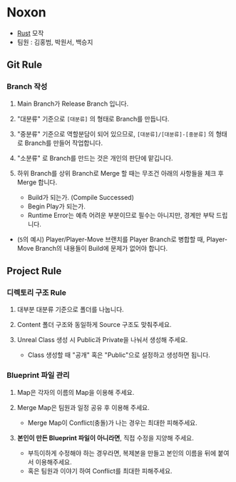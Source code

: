 # Noxon

- [Rust](https://rust.facepunch.com/) 모작
- 팀원 : 김홍범, 박원서, 백승지


## Git Rule

### Branch 작성

1. Main Branch가 Release Branch 입니다.

2. "대분류" 기준으로 `[대분류]` 의 형태로 Branch를 만듭니다.

3. "중분류" 기준으로 역할분담이 되어 있으므로, `[대분류]/[대분류]-[중분류]` 의 형태로 Branch를 만들어 작업합니다.

4. "소분류" 로 Branch를 만드는 것은 개인의 판단에 맡깁니다.

5. 하위 Branch를 상위 Branch로 Merge 할 때는 무조건 아래의 사항들을 체크 후 Merge 합니다.
    - Build가 되는가. (Compile Successed)
    - Begin Play가 되는가.
    - Runtime Error는 예측 어려운 부분이므로 필수는 아니지만, 경계만 부탁 드립니다.

- (`5`의 예시) Player/Player-Move 브랜치를 Player Branch로 병합할 때, Player-Move Branch의 내용들이 Build에 문제가 없어야 합니다.


## Project Rule

### 디렉토리 구조 Rule

1. 대부분 대분류 기준으로 폴더를 나눕니다.

2. Content 폴더 구조와 동일하게 Source 구조도 맞춰주세요.

3. Unreal Class 생성 시 Public과 Private을 나눠서 생성해 주세요.
    - Class 생성할 때 "공개" 혹은 "Public"으로 설정하고 생성하면 됩니다.

### Blueprint 파일 관리

1. Map은 각자의 이름의 Map을 이용해 주세요.

2. Merge Map은 팀원과 일정 공유 후 이용해 주세요.
    - Merge Map이 Conflict(충돌)가 나는 경우는 최대한 피해주세요.

3. <b>본인이 만든 Blueprint 파일이 아니라면</b>, 직접 수정을 지양해 주세요.
    - 부득이하게 수정해야 하는 경우라면, 복제본을 만들고 본인의 이름을 뒤에 붙여서 이용해주세요.
    - 혹은 팀원과 이야기 하여 Conflict를 최대한 피해주세요.

